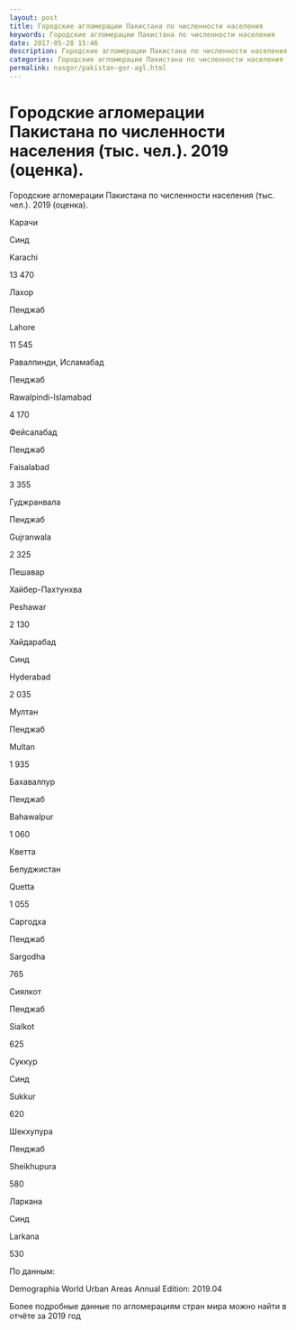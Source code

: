 ```yaml
---
layout: post
title: Городские агломерации Пакистана по численности населения
keywords: Городские агломерации Пакистана по численности населения
date: 2017-05-28 15:46
description: Городские агломерации Пакистана по численности населения
categories: Городские агломерации Пакистана по численности населения
permalink: nasgor/pakistan-gor-agl.html
---
```


# Городские агломерации Пакистана по численности населения (тыс. чел.). 2019 (оценка).



Городские агломерации Пакистана по численности населения (тыс. чел.). 2019 (оценка).








Карачи


Синд


Karachi


13 470






Лахор


Пенджаб


Lahore


11 545






Равалпинди, Исламабад


Пенджаб


Rawalpindi-Islamabad


4 170






Фейсалабад


Пенджаб


Faisalabad


3 355






Гуджранвала


Пенджаб


Gujranwala


2 325






Пешавар


Хайбер-Пахтунхва


Peshawar


2 130






Хайдарабад


Синд


Hyderabad


2 035






Мултан


Пенджаб


Multan


1 935






Бахавалпур


Пенджаб


Bahawalpur


1 060






Кветта


Белуджистан


Quetta


1 055






Саргодха


Пенджаб


Sargodha


765






Сиялкот


Пенджаб


Sialkot


625






Суккур


Синд


Sukkur


620






Шекхупура


Пенджаб


Sheikhupura


580






Ларкана


Синд


Larkana


530








По данным:


Demographia World Urban Areas Annual Edition: 2019.04


Более подробные данные по агломерациям стран мира можно найти в отчёте за 2019 год
	
			
		
